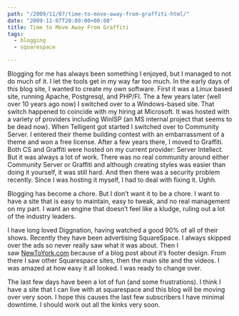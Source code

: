 ```yaml
---
path: "/2009/11/07/time-to-move-away-from-graffiti-html/" 
date: "2009-11-07T20:00:00+00:00" 
title: Time to Move Away From Graffiti
tags:
  - blogging
  - squarespace

---
```


  <p>
    Blogging for me has always been something I enjoyed, but I managed to not do much of it. I let the tools get in my way far too much. In the early days of this blog site, I wanted to create my own software. First it was a Linux based site, running Apache, Postgresql, and PHP/FI. The a few years later (well over 10 years ago now) I switched over to a Windows-based site. That switch happened to coincide with my hiring at Microsoft. It was hosted with a variety of providers including WinISP (an MS internal project that seems to be dead now). When Telligent got started I switched over to Community Server. I entered their theme building contest with an embarrassment of a theme and won a free license. After a few years there, I moved to Graffiti. Both CS and Graffiti were hosted on my current provider: Server Intellect. But it was always a lot of work. There was no real community around either Community Server or Graffiti and although creating styles was easier than doing it yourself, it was still hard. And then there was a security problem recently. Since I was hosting it myself, I had to deal with fixing it. Ughh.&nbsp;
  </p>
  
  <p>
    Blogging has become a chore. But I don&#8217;t want it to be a chore. I want to have a site that is easy to maintain, easy to tweak, and no real management on my part. I want an engine that doesn&#8217;t feel like a kludge, ruling out a lot of the industry leaders.&nbsp;
  </p>
  
  <p>
    I have long loved Diggnation, having watched a good 90% of all of their shows. Recently they have been advertising SquareSpace. I always skipped over the ads so never really saw what it was about. Then I saw&nbsp;<a href="http://newtoyork.com/">NewToYork.com</a>&nbsp;because of a blog post about it&#8217;s footer design. From there I saw other Squarespace sites, then the main site and the videos. I was amazed at how easy it all looked. I was ready to change over.
  </p>
  
  <p>
    The last few days have been a lot of fun (and some frustrations). I think I have a site that I can live with at squarespace and this blog will be moving over very soon. I hope this causes the last few subscribers I have minimal downtime. I should work out all the kinks very soon.
  </p>
  
  <p>
    &nbsp;
  </p>
</div>